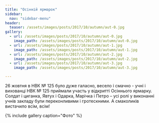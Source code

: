 ```yaml
---
title: "Осінній ярмарок"
sidebar:
  nav: "sidebar-menu"
header:
  teaser: /assets/images/posts/2017/10/autumn/aut-0.jpg
gallery:
  - url: /assets/images/posts/2017/10/autumn/aut-0.jpg
    image_path: /assets/images/posts/2017/10/autumn/aut-0.jpg
  - url: /assets/images/posts/2017/10/autumn/aut-1.jpg
    image_path: /assets/images/posts/2017/10/autumn/aut-1.jpg
  - url: /assets/images/posts/2017/10/autumn/aut-2.jpg
    image_path: /assets/images/posts/2017/10/autumn/aut-2.jpg
  - url: /assets/images/posts/2017/10/autumn/aut-3.jpg
    image_path: /assets/images/posts/2017/10/autumn/aut-3.jpg

---
```


26 жовтня в НВК № 125 було дуже галасно, весело і смачно -  учні і вихованці НВК № 125 приймали участь у відкритті Осіннього ярмарку. Солдат і циганка, Явтух і Одарка, Марічка і Петро – усі ролі  у виконанні учнів закладу були переконливими і гротескними.  А смаколиків вистачило всім, всім!

{% include gallery caption="Фото" %}
